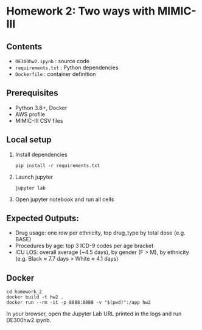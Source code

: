 # Homework 2: Two ways with MIMIC-III

## Contents  
- `DE300hw2.ipynb` : source code
- `requirements.txt` : Python dependencies  
- `Dockerfile` : container definition  

## Prerequisites  
- Python 3.8+, Docker 
- AWS profile
- MIMIC-III CSV files

## Local setup  
1. Install dependencies
   ```
   pip install -r requirements.txt
2. Launch jupyter
   ```
   jupyter lab
3. Open jupyter notebook and run all cells

## Expected Outputs:
- Drug usage: one row per ethnicity, top drug_type by total dose (e.g. BASE)
- Procedures by age: top 3 ICD-9 codes per age bracket
- ICU LOS: overall average (~4.5 days), by gender (F > M), by ethnicity (e.g. Black ≈ 7.7 days > White ≈ 4.1 days)

## Docker
  ```
  cd homework_2
  docker build -t hw2 .
  docker run --rm -it -p 8888:8888 -v "$(pwd)":/app hw2
```
In your browser, open the Jupyter Lab URL printed in the logs and run DE300hw2.ipynb.
